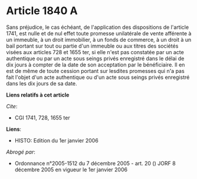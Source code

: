# Article 1840 A

Sans préjudice, le cas échéant, de l'application des dispositions de l'article 1741, est nulle et de nul effet toute promesse
unilatérale de vente afférente à un immeuble, à un droit immobilier, à un fonds de commerce, à un droit à un bail portant sur
tout ou partie d'un immeuble ou aux titres des sociétés visées aux articles 728 et 1655 ter, si elle n'est pas constatée par
un acte authentique ou par un acte sous seings privés enregistré dans le délai de dix jours à compter de la date de son
acceptation par le bénéficiaire. Il en est de même de toute cession portant sur lesdites promesses qui n'a pas fait l'objet
d'un acte authentique ou d'un acte sous seings privés enregistré dans les dix jours de sa date.

**Liens relatifs à cet article**

_Cite_:

  - CGI 1741, 728, 1655 ter

**Liens**:

  - HISTO: Edition du 1er janvier 2006

_Abrogé par_:

  - Ordonnance n°2005-1512 du 7 décembre 2005 - art. 20 () JORF 8 décembre 2005 en vigueur le 1er janvier 2006
